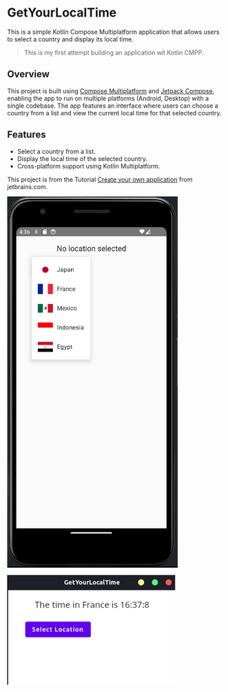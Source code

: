 # GetYourLocalTime

This is a simple Kotlin Compose Multiplatform application that allows users to select a country and display its local time.

> This is my first attempt building an application wit Kotlin CMPP.

## Overview

This project is built using [Compose Multiplatform](https://www.jetbrains.com/lp/compose-multiplatform/) and [Jetpack Compose](https://developer.android.com/jetpack/compose), 
enabling the app to run on multiple platforms (Android, Desktop) with a single codebase. The app features an interface where users can choose a country from a list and 
view the current local time for that selected country.

## Features

- Select a country from a list.
- Display the local time of the selected country.
- Cross-platform support using Kotlin Multiplatform.

This project is from the Tutorial [Create your own application](https://www.jetbrains.com/help/kotlin-multiplatform-dev/compose-multiplatform-new-project.html) from jetbrains.com.

![img.png](img.png)

![img_1.png](img_1.png)